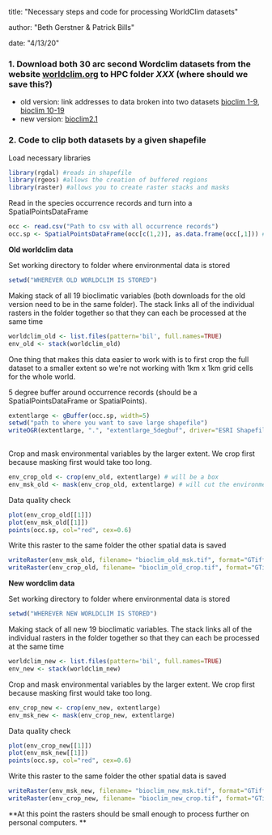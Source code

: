 title: "Necessary steps and code for processing WorldClim datasets"

author: "Beth Gerstner & Patrick Bills"

date: "4/13/20"


### 1. Download both 30 arc second Wordclim datasets from the website [worldclim.org](www.worldclim.org) to HPC folder *XXX* (where should we save this?)
  - old version: link addresses to data broken into two datasets [bioclim 1-9](http://biogeo.ucdavis.edu/data/climate/worldclim/1_4/grid/cur/bio1-9_30s_bil.zip), [bioclim 10-19](https://biogeo.ucdavis.edu/data/worldclim/v2.1/base/wc2.1_30s_bio.zip)
  - new version: [bioclim2.1](https://biogeo.ucdavis.edu/data/worldclim/v2.1/base/wc2.1_30s_bio.zip)

### 2. Code to clip both datasets by a given shapefile

Load necessary libraries 

```R
library(rgdal) #reads in shapefile
library(rgeos) #allows the creation of buffered regions
library(raster) #allows you to create raster stacks and masks
```

Read in the species occurrence records and turn into a SpatialPointsDataFrame

```R
occ <- read.csv("Path to csv with all occurrence records") 
occ.sp <- SpatialPointsDataFrame(occ[c(1,2)], as.data.frame(occ[,1])) #Makes it into spatial object 
```

**Old worldclim data**

Set working directory to folder where environmental data is stored 

```R
setwd("WHEREVER OLD WORLDCLIM IS STORED")
```

Making stack of all 19 bioclimatic variables (both downloads for the old version need to be in the same folder). The stack links all of the individual rasters in the folder together so that they can each be processed at the same time

```R
worldclim_old <- list.files(pattern='bil', full.names=TRUE)
env_old <- stack(worldclim_old)
```

One thing that makes this data easier to work with is to first crop the full dataset to a smaller extent so we're not working with 1km x 1km grid cells for the whole world. 

5 degree buffer around occurrence records (should be a SpatialPointsDataFrame or SpatialPoints). 

```R
extentlarge <- gBuffer(occ.sp, width=5)
setwd("path to where you want to save large shapefile")
writeOGR(extentlarge, ".", "extentlarge_5degbuf", driver="ESRI Shapefile")
   
```

Crop and mask environmental variables by the larger extent. We crop first because masking first would take too long.

```R
env_crop_old <- crop(env_old, extentlarge) # will be a box
env_msk_old <- mask(env_crop_old, extentlarge) # will cut the environmental variables to the buffered shape around occurrence records
```

Data quality check

```R
plot(env_crop_old[[1]])
plot(env_msk_old[[1]])
points(occ.sp, col="red", cex=0.6)
```

Write this raster to the same folder the other spatial data is saved

```R
writeRaster(env_msk_old, filename= "bioclim_old_msk.tif", format="GTiff", overwrite=T)
writeRaster(env_crop_old, filename= "bioclim_old_crop.tif", format="GTiff", overwrite=T) # This file can be used to project SDMs later 
```

**New wordclim data**

Set working directory to folder where environmental data is stored 

```R
setwd("WHEREVER NEW WORLDCLIM IS STORED")
```

Making stack of all new 19 bioclimatic variables. The stack links all of the individual rasters in the folder together so that they can each be processed at the same time

```R
worldclim_new <- list.files(pattern='bil', full.names=TRUE)
env_new <- stack(worldclim_new)
```

Crop and mask environmental variables by the larger extent. We crop first because masking first would take too long.
```R
env_crop_new <- crop(env_new, extentlarge)
env_msk_new <- mask(env_crop_new, extentlarge)
```

Data quality check
```R
plot(env_crop_new[[1]])
plot(env_msk_new[[1]])
points(occ.sp, col="red", cex=0.6)
```

Write this raster to the same folder the other spatial data is saved
```R
writeRaster(env_msk_new, filename= "bioclim_new_msk.tif", format="GTiff", overwrite=T)
writeRaster(env_crop_new, filename= "bioclim_new_crop.tif", format="GTiff", overwrite=T) # can be used to project SDMs later on
```

**At this point the rasters should be small enough to process further on personal computers. **









